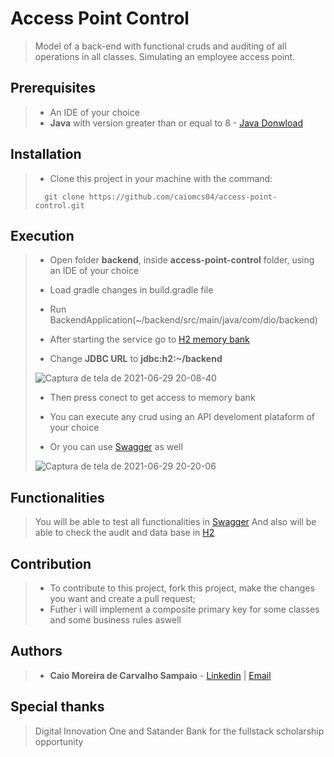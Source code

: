# Access Point Control

>Model of a back-end with functional cruds and auditing of all operations in all classes. Simulating an employee access point.

## Prerequisites

> - An IDE of your choice
> - **Java** with version greater than or equal to 8 - [Java Donwload](https://www.java.com)

## Installation

> - Clone this project in your machine with the command:
> ```
> 	git clone https://github.com/caiomcs04/access-point-control.git
> ```

## Execution

> - Open folder **backend**, inside **access-point-control** folder, using an IDE of your choice
>
> - Load gradle changes in build.gradle file
>
> - Run BackendApplication(~/backend/src/main/java/com/dio/backend)
>
> - After starting the service go to [H2 memory bank](http://localhost:8082/h2)
>
> - Change **JDBC URL** to **jdbc:h2:~/backend**
>
> ![Captura de tela de 2021-06-29 20-08-40](https://user-images.githubusercontent.com/66964367/123878905-598f3f00-d916-11eb-9e84-2e8def3f533e.png)
>
> - Then press conect to get access to memory bank
>
> - You can execute any crud using an API develoment plataform of your choice
>
> - Or you can use [Swagger](http://localhost:8082/swagger-ui.html#/) as well
> 
>![Captura de tela de 2021-06-29 20-20-06](https://user-images.githubusercontent.com/66964367/123879556-82640400-d917-11eb-9e00-2c60ba2cb888.png)

## Functionalities

> You will be able to test all functionalities in [Swagger](http://localhost:8082/swagger-ui.html#/) 
> And also will be able to check the audit and data base in [H2](http://localhost:8082/h2)

## Contribution

> - To contribute to this project, fork this project, make the changes you want and create a pull request;
> - Futher i will implement a composite primary key for some classes and some business rules aswell 

## Authors

> - **Caio Moreira de Carvalho Sampaio** - [Linkedin](https://www.linkedin.com/in/caio-sampaio-b02a3669/) | [Email](caio6c@yahoo.com.br)

## Special thanks 

> Digital Innovation One and Satander Bank for the fullstack scholarship opportunity
